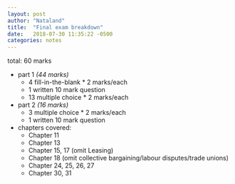 ```yaml
---
layout: post
author: "Nataland"
title:  "Final exam breakdown"
date:   2018-07-30 11:35:22 -0500
categories: notes
---
```


total: 60 marks

- part 1 *(44 marks)*
	- 4 fill-in-the-blank * 2 marks/each
	- 1 written 10 mark question
	- 13 multiple choice * 2 marks/each
- part 2 *(16 marks)*
	- 3 multiple choice * 2 marks/each
	- 1 written 10 mark question
- chapters covered:
	- Chapter 11
	- Chapter 13
	- Chapter 15, 17 (omit Leasing)
	- Chapter 18 (omit collective bargaining/labour disputes/trade unions)
	- Chapter 24, 25, 26, 27
	- Chapter 30, 31